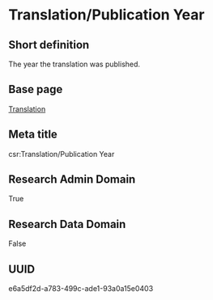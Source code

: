 # Translation/Publication Year
## Short definition
The year the translation was published.
## Base page
[Translation](https://github.com/EuroCRIS/CASRAI-Dictionairies/blob/main/Objects/Translation.md)
## Meta title
csr:Translation/Publication Year
## Research Admin Domain
True
## Research Data Domain
False
## UUID
e6a5df2d-a783-499c-ade1-93a0a15e0403
